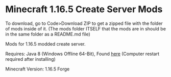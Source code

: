 # Minecraft 1.16.5 Create Server Mods

To download, go to Code>Download ZIP to get a zipped file with the folder of mods inside of it. (The mods folder ITSELF that the mods are in should be in the same folder as a README.md file)

Mods for 1.16.5 modded create server.

Requires: Java 8 (Windows Offline 64-Bit), Found [here](https://www.java.com/en/download/manual.jsp) (Computer restart required after installing)

Minecraft Version: 1.16.5 Forge
